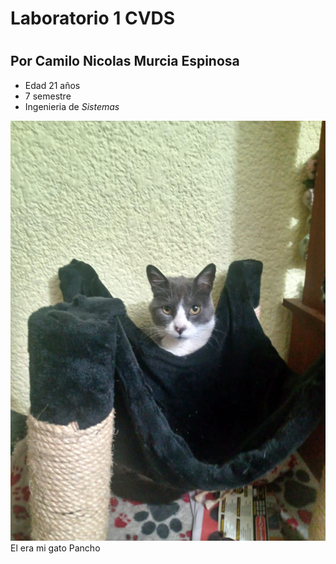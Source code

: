 # Laboratorio 1 CVDS 
#
## Por Camilo Nicolas Murcia Espinosa

* Edad 21 años
* 7 semestre
* Ingenieria de _Sistemas_

![alt](pancho.png)\
El era mi gato Pancho